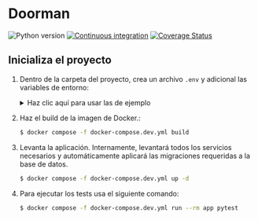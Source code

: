 # Doorman
![Python version](https://img.shields.io/badge/Python-3.12-blue?style=flat-square)
[![Continuous integration](https://img.shields.io/github/actions/workflow/status/xgabrielmorales/None/ci.yml?style=flat-square)](https://github.com/xgabrielmorales/None/actions?query=branch:main)
[![Coverage Status](https://img.shields.io/coverallsCoverage/github/xgabrielmorales/None?branch=main&style=flat-square)](https://coveralls.io/github/xgabrielmorales/None)

## Inicializa el proyecto

1. Dentro de la carpeta del proyecto, crea un archivo `.env` y adicional las variables de entorno:
    <details>
    <summary>Haz clic aquí para usar las de ejemplo</summary>

    ```bash
    # Base
    # ==============================================================================
    SECRET_KEY=3RWM3zT68QEaOacQiYmSVzNyOHnJMpqVQi8mS2zN

    # Postgres DB
    # ==============================================================================
    POSTGRES_HOST=postgres-db
    POSTGRES_DB=example-db-db
    POSTGRES_USER=example-user-db
    POSTGRES_PASSWORD=example-password-db
    ```

    </details>

2. Haz el build de la imagen de Docker.:
   ```bash
   $ docker compose -f docker-compose.dev.yml build
   ```
3. Levanta la aplicación. Internamente, levantará todos los servicios necesarios y automáticamente aplicará las migraciones requeridas a la base de datos.
   ```bash
   $ docker compose -f docker-compose.dev.yml up -d
   ```
4. Para ejecutar los tests usa el siguiente comando:
   ```bash
   $ docker compose -f docker-compose.dev.yml run --rm app pytest
   ```
